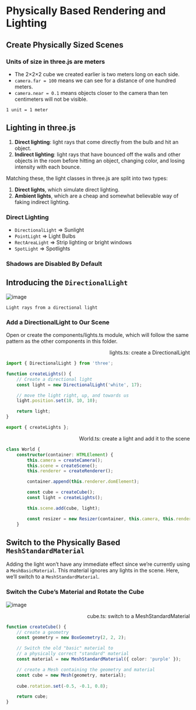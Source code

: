 # Physically Based Rendering and Lighting

## Create Physically Sized Scenes

### Units of size in three.js are meters

- The 2×2×2 cube we created earlier is two meters long on each side.
- `camera.far = 100` means we can see for a distance of one hundred meters.
- `camera.near = 0.1` means objects closer to the camera than ten centimeters will not be visible.

```text
1 unit = 1 meter
```

## Lighting in three.js

1. **Direct lighting**: light rays that come directly from the bulb and hit an object.
2. **Indirect lighting**: light rays that have bounced off the walls and other objects in the room before hitting an object, changing color, and losing intensity with each bounce.

Matching these, the light classes in three.js are split into two types:

1. **Direct lights**, which simulate direct lighting.
2. **Ambient lights**, which are a cheap and somewhat believable way of faking indirect lighting.

### Direct Lighting

- `DirectionalLight` => Sunlight
- `PointLight` => Light Bulbs
- `RectAreaLight` => Strip lighting or bright windows
- `SpotLight` => Spotlights

### Shadows are Disabled By Default

## Introducing the `DirectionalLight`

![image](<https://discoverthreejs.com/images/first-steps/directional_light.svg>)

```text
Light rays from a directional light
```

### Add a DirectionalLight to Our Scene

Open or create the components/lights.ts module, which will follow the same pattern as the other components in this folder.

<div align="right">lights.ts: create a DirectionalLight</div>

```ts
import { DirectionalLight } from 'three';

function createLights() {
    // Create a directional light
    const light = new DirectionalLight('white', 17);

    // move the light right, up, and towards us
    light.position.set(10, 10, 10);

    return light;
}

export { createLights };
```

<div align="right">World.ts: create a light and add it to the scene</div>

```ts
class World {
    constructor(container: HTMLElement) {
        this.camera = createCamera();
        this.scene = createScene();
        this.renderer = createRenderer();

        container.append(this.renderer.domElement);

        const cube = createCube();
        const light = createLights();

        this.scene.add(cube, light);

        const resizer = new Resizer(container, this.camera, this.renderer);
    }
```

## Switch to the Physically Based `MeshStandardMaterial`

Adding the light won’t have any immediate effect since we’re currently using a `MeshBasicMaterial`. This material ignores any lights in the scene. Here, we’ll switch to a `MeshStandardMaterial`.

### Switch the Cube’s Material and Rotate the Cube

![image](<https://discoverthreejs.com/images/first-steps/cube-medium.png>)

<div align="right">cube.ts: switch to a MeshStandardMaterial</div>

```ts
function createCube() {
    // create a geometry
    const geometry = new BoxGeometry(2, 2, 2);

    // Switch the old "basic" material to
    // a physically correct "standard" material
    const material = new MeshStandardMaterial({ color: 'purple' });

    // create a Mesh containing the geometry and material
    const cube = new Mesh(geometry, material);
    
    cube.rotation.set(-0.5, -0.1, 0.8);

    return cube;
}
```
